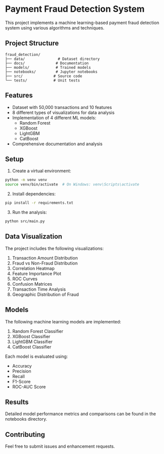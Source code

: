 # Payment Fraud Detection System

This project implements a machine learning-based payment fraud detection system using various algorithms and techniques.

## Project Structure

```
fraud_detection/
├── data/               # Dataset directory
├── docs/              # Documentation
├── models/            # Trained models
├── notebooks/         # Jupyter notebooks
├── src/              # Source code
└── tests/            # Unit tests
```

## Features

- Dataset with 50,000 transactions and 10 features
- 8 different types of visualizations for data analysis
- Implementation of 4 different ML models:
  - Random Forest
  - XGBoost
  - LightGBM
  - CatBoost
- Comprehensive documentation and analysis

## Setup

1. Create a virtual environment:
```bash
python -m venv venv
source venv/bin/activate  # On Windows: venv\Scripts\activate
```

2. Install dependencies:
```bash
pip install -r requirements.txt
```

3. Run the analysis:
```bash
python src/main.py
```

## Data Visualization

The project includes the following visualizations:
1. Transaction Amount Distribution
2. Fraud vs Non-Fraud Distribution
3. Correlation Heatmap
4. Feature Importance Plot
5. ROC Curves
6. Confusion Matrices
7. Transaction Time Analysis
8. Geographic Distribution of Fraud

## Models

The following machine learning models are implemented:
1. Random Forest Classifier
2. XGBoost Classifier
3. LightGBM Classifier
4. CatBoost Classifier

Each model is evaluated using:
- Accuracy
- Precision
- Recall
- F1-Score
- ROC-AUC Score

## Results

Detailed model performance metrics and comparisons can be found in the notebooks directory.

## Contributing

Feel free to submit issues and enhancement requests. 